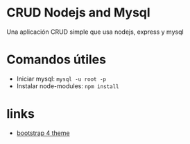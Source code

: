 # CRUD Nodejs and Mysql
 Una aplicación CRUD simple que usa nodejs, express y mysql

# Comandos útiles
- Iniciar mysql: `mysql -u root -p`
- Instalar node-modules: `npm install`

# links
- [bootstrap 4 theme](https://bootswatch.com/4/sketchy/bootstrap.min.css)
